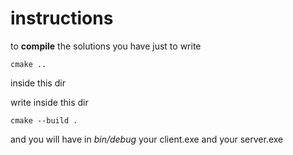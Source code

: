 # instructions

to **compile** the solutions you have just to write 

`cmake ..`

inside this dir  

write inside this dir

`cmake --build .`

and you will have in _bin/debug_ your client.exe and your server.exe
